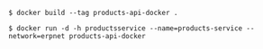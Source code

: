 ```$ docker build --tag products-api-docker .```

```$ docker run -d -h productsservice --name=products-service --network=erpnet products-api-docker```
